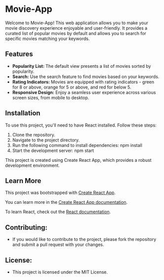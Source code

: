 # Movie-App

Welcome to Movie-App! This web application allows you to make your movie discovery experience enjoyable and user-friendly. It provides a curated list of popular movies by default and allows you to search for specific movies matching your keywords.

## Features

- **Popularity List:** The default view presents a list of movies sorted by popularity.
- **Search:** Use the search feature to find movies based on your keywords.
- **Rating Indicators:** Movies are equipped with rating indicators - green for 8 or above, orange for 5 or above, and red for below 5.
- **Responsive Design:** Enjoy a seamless user experience across various screen sizes, from mobile to desktop.

## Installation

To use this project, you'll need to have React installed. Follow these steps:

1. Clone the repository.
2. Navigate to the project directory.
3. Run the following command to install dependencies:
   npm install
4. Start the development server:
   npm start
   
This project is created using Create React App, which provides a robust development environment.

## Learn More

This project was bootstrapped with [Create React App](https://github.com/facebook/create-react-app).

You can learn more in the [Create React App documentation](https://facebook.github.io/create-react-app/docs/getting-started).

To learn React, check out the [React documentation](https://reactjs.org/).

## Contributing:
- If you would like to contribute to the project, please fork the repository and submit a pull request with your changes.

## License:
- This project is licensed under the MIT License.






